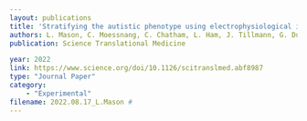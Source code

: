 ```yaml
---
layout: publications
title: 'Stratifying the autistic phenotype using electrophysiological indices of social perception'
authors: L. Mason, C. Moessnang, C. Chatham, L. Ham, J. Tillmann, G. Dumas, C. Ellis, C S. Leblond, F. Cliquet, T. Bourgeron, C. Beckmann, T. Charman, B. Oakley, T. Banaschewski, A. Meyer-Lindenberg, S. Baron-Cohen, S. Bölte, J. K. Buitelaar, S. Durston, E. Loth, B. Oranje, A. Persico, F. Dell’acqua, C. Ecker, M. H. Johnson, D. Murphy, E. J.H. Jones
publication: Science Translational Medicine

year: 2022
link: https://www.science.org/doi/10.1126/scitranslmed.abf8987
type: "Journal Paper"
category: 
    - "Experimental"
filename: 2022.08.17_L.Mason # 
---
```

